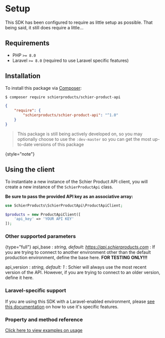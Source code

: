 # Setup

This SDK has been configured to require as little setup as possible. That being said, it still does require a little...

## Requirements

- PHP `>= 8.0`
- Laravel `>= 8.0` (required to use Laravel specific features)

## Installation

To install this package via [Composer](https://getcomposer.org):

```bash
$ composer require schierproducts/schier-product-api
```

```json
{
    "require": {
        "schierproducts/schier-product-api": "^1.0"
    }
}
```

> This package is still being actively developed on, so you may optionally choose to use the `:dev-master` so you can get the most up-to-date versions of this package
>
{style="note"}

## Using the client

To instantiate a new instance of the Schier Product API client, you will create a new instance of the `SchierProductApi` class.

**Be sure to pass the provided API key as an associative array:**

```php
use SchierProducts\SchierProductApi\ProductApiClient;

$products = new ProductApiClient([
    'api_key' => 'YOUR API KEY'
]);
```

### Other supported parameters

{type="full"}
api_base
: *string, default: https://api.schierproducts.com*
: If you are trying to connect to another environment other than the default production environment, define the base here. **FOR TESTING ONLY!!!**

api_version
: *string, default: 1*
: Schier will always use the most recent version of the API. However, if you are trying to connect to an older version, define it here.

### Laravel-specific support

If you are using this SDK with a Laravel-enabled environment, please [see this documentation](laravel.md) on how to use it's specific features.

### Property and method reference

[Click here to view examples on usage](php-sdk-reference.md)

<seealso>
    <!--Provide links to related how-to guides, overviews, and tutorials.-->
</seealso>